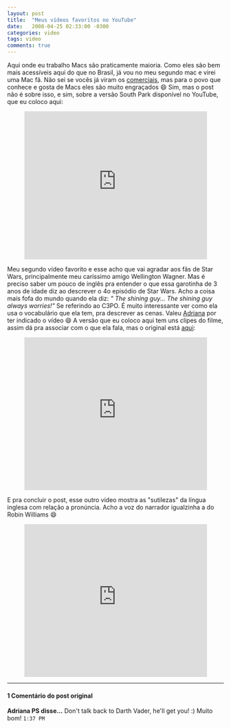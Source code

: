 ```yaml
---
layout: post
title:  "Meus vídeos favoritos no YouTube"
date:   2008-04-25 02:33:00 -0300
categories: video 
tags: video
comments: true
---
```


Aqui onde eu trabalho Macs são praticamente maioria. Como eles são bem mais acessíveis aqui do que no Brasil, já vou no meu segundo mac e virei uma Mac fã. Não sei se vocês já viram os [comerciais](http://www.apple.com/getamac/ads/), mas para o povo que conhece e gosta de Macs eles são muito engraçados :smile:  Sim, mas o post não é sobre isso, e sim, sobre a versão South Park disponível no YouTube, que eu coloco aqui:

<center><iframe width="425" height="344" src="https://www.youtube.com/embed/0-22EpQOm8c" frameborder="0" allowfullscreen></iframe></center>

Meu segundo vídeo favorito e esse acho que vai agradar aos fãs de Star Wars, principalmente meu caríssimo amigo Wellington Wagner. Mas é preciso saber um pouco de inglês pra entender o que essa garotinha de 3 anos de idade diz ao descrever o 4o episódio de Star Wars. Acho a coisa mais fofa do mundo quando ela diz: *" The shining guy... The shining guy always worries!"* Se referindo ao C3PO. É muito interessante ver como ela usa o vocabulário que ela tem, pra descrever as cenas. Valeu [Adriana](http://www.adrianapicoral.blogspot.com/) por ter indicado o vídeo :smile: A versão que eu coloco aqui tem uns clipes do filme, assim dá pra associar com o que ela fala, mas o original está [aqui](http://www.youtube.com/watch?v=EBM854BTGL0):

<center><iframe width="425" height="355" src="https://www.youtube.com/embed/MVyNnyLbcXM" frameborder="0" allowfullscreen></iframe></center>

E pra concluir o post, esse outro vídeo mostra as "sutilezas" da língua inglesa com relação a pronúncia. Acho a voz do narrador igualzinha a do Robin Williams :smile:

<center><iframe width="425" height="355" src="https://www.youtube.com/embed/m1TnzCiUSI0" frameborder="0" allowfullscreen></iframe></center>

---

#### 1 Comentário do post original

**Adriana PS disse...**
Don't talk back to Darth Vader, he'll get you! :)
Muito bom! `1:37 PM`  